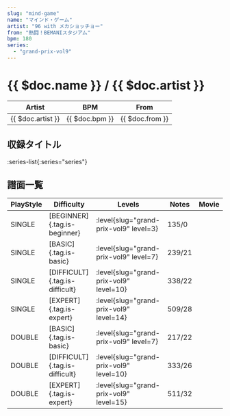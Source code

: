 ```yaml
---
slug: "mind-game"
name: "マインド・ゲーム"
artist: "96 with メカショッチョー"
from: "熱闘！BEMANIスタジアム"
bpm: 180
series:
  - "grand-prix-vol9"
---
```


# {{ $doc.name }} / {{ $doc.artist }}

|Artist|BPM|From|
|------|---|----|
|{{ $doc.artist }}|{{ $doc.bpm }}|{{ $doc.from }}|

## 収録タイトル

:series-list{:series="series"}

## 譜面一覧

|PlayStyle|Difficulty|Levels|Notes|Movie|
|---------|----------|------|-----|-----|
|SINGLE|[BEGINNER]{.tag.is-beginner}|<div class="field is-grouped is-grouped-multiline"> :level{slug="grand-prix-vol9" level=3}</div>|135/0||
|SINGLE|[BASIC]{.tag.is-basic}|<div class="field is-grouped is-grouped-multiline"> :level{slug="grand-prix-vol9" level=7}</div>|239/21||
|SINGLE|[DIFFICULT]{.tag.is-difficult}|<div class="field is-grouped is-grouped-multiline"> :level{slug="grand-prix-vol9" level=10}</div>|338/22||
|SINGLE|[EXPERT]{.tag.is-expert}|<div class="field is-grouped is-grouped-multiline"> :level{slug="grand-prix-vol9" level=14}</div>|509/28||
|DOUBLE|[BASIC]{.tag.is-basic}|<div class="field is-grouped is-grouped-multiline"> :level{slug="grand-prix-vol9" level=7}</div>|217/22||
|DOUBLE|[DIFFICULT]{.tag.is-difficult}|<div class="field is-grouped is-grouped-multiline"> :level{slug="grand-prix-vol9" level=10}</div>|333/26||
|DOUBLE|[EXPERT]{.tag.is-expert}|<div class="field is-grouped is-grouped-multiline"> :level{slug="grand-prix-vol9" level=15}</div>|511/32||
